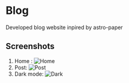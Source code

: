# Blog

Developed blog website inpired by astro-paper

## Screenshots

1. Home :
   ![Home](/screenshots/home.png)
2. Post:
   ![Post](/screenshots/post.png)
3. Dark mode:
   ![Dark](/screenshots/dark.png)
